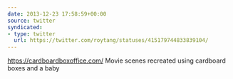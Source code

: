 ```yaml
---
date: 2013-12-23 17:58:59+00:00
source: twitter
syndicated:
- type: twitter
  url: https://twitter.com/roytang/statuses/415179744833839104/
---
```


https://cardboardboxoffice.com/ Movie scenes recreated using cardboard boxes and a baby